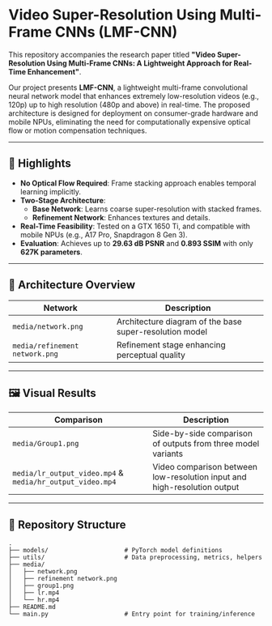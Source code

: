 # Video Super-Resolution Using Multi-Frame CNNs (LMF-CNN)

This repository accompanies the research paper titled **"Video Super-Resolution Using Multi-Frame CNNs: A Lightweight Approach for Real-Time Enhancement"**.

Our project presents **LMF-CNN**, a lightweight multi-frame convolutional neural network model that enhances extremely low-resolution videos (e.g., 120p) up to high resolution (480p and above) in real-time. The proposed architecture is designed for deployment on consumer-grade hardware and mobile NPUs, eliminating the need for computationally expensive optical flow or motion compensation techniques.

---

## 📌 Highlights

- **No Optical Flow Required**: Frame stacking approach enables temporal learning implicitly.
- **Two-Stage Architecture**:
  - **Base Network**: Learns coarse super-resolution with stacked frames.
  - **Refinement Network**: Enhances textures and details.
- **Real-Time Feasibility**: Tested on a GTX 1650 Ti, and compatible with mobile NPUs (e.g., A17 Pro, Snapdragon 8 Gen 3).
- **Evaluation**: Achieves up to **29.63 dB PSNR** and **0.893 SSIM** with only **627K parameters**.

---

## 🧠 Architecture Overview

| Network | Description |
|---------|-------------|
| `media/network.png` | Architecture diagram of the base super-resolution model |
| `media/refinement network.png` | Refinement stage enhancing perceptual quality |

---

## 🖼 Visual Results

| Comparison | Description |
|------------|-------------|
| `media/Group1.png` | Side-by-side comparison of outputs from three model variants |
| `media/lr_output_video.mp4` & `media/hr_output_video.mp4` | Video comparison between low-resolution input and high-resolution output |

---

## 📂 Repository Structure

```plaintext
.
├── models/                     # PyTorch model definitions
├── utils/                      # Data preprocessing, metrics, helpers
├── media/
│   ├── network.png
│   ├── refinement network.png
│   ├── group1.png
│   ├── lr.mp4
│   └── hr.mp4
├── README.md
└── main.py                     # Entry point for training/inference
